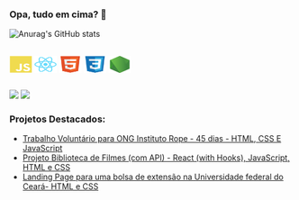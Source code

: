 ### Opa, tudo em cima? 👋

![Anurag's GitHub stats](https://github-readme-stats.vercel.app/api?username=while-kaique&show_icons=true&theme=tokyonight&hide_rank=true)

<div style="display: inline_block"><br>
  <img align="center" alt="Rafa-Js" height="30" width="40" src="https://raw.githubusercontent.com/devicons/devicon/master/icons/javascript/javascript-plain.svg">
  <img align="center" alt="Rafa-React" height="30" width="40" src="https://raw.githubusercontent.com/devicons/devicon/master/icons/react/react-original.svg">
  <img align="center" alt="Rafa-HTML" height="30" width="40" src="https://raw.githubusercontent.com/devicons/devicon/master/icons/html5/html5-original.svg">
  <img align="center" alt="Rafa-CSS" height="30" width="40" src="https://raw.githubusercontent.com/devicons/devicon/master/icons/css3/css3-original.svg">
  <img align="center" alt="Rafa-Python" height="30" width="40" src="https://raw.githubusercontent.com/devicons/devicon/master/icons/nodejs/nodejs-original.svg">
</div>
  
  ##
 
<div> 
  <a href = "mailto:whilekaique@alu.ufc.br"><img src="https://img.shields.io/badge/-Gmail-%23333?style=for-the-badge&logo=gmail&logoColor=white" target="_blank"></a>
  <a href="https://www.linkedin.com/in/kaique-breno" target="_blank"><img src="https://img.shields.io/badge/-LinkedIn-%230077B5?style=for-the-badge&logo=linkedin&logoColor=white" target="_blank"></a> 
</div>

### Projetos Destacados:
- [Trabalho Voluntário para ONG Instituto Rope - 45 dias - HTML, CSS E JavaScript](https://github.com/while-kaique/Volunteer_Instituto-rope)<br/>
- [Projeto Biblioteca de Filmes (com API) - React (with Hooks), JavaScript, HTML e CSS](https://github.com/while-kaique/Projeto-React_02)<br/>
- [Landing Page para uma bolsa de extensão na Universidade federal do Ceará- HTML e CSS](https://youtu.be/pSV9Wh_p2Cg)<br/>
